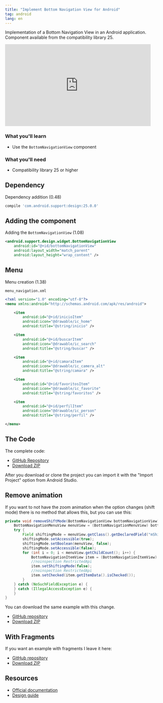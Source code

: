 ```yaml
---
title: "Implement Bottom Navigation View for Android"
tag: android
lang: en
---
```

Implementation of a Bottom Navigation View in an Android application. Component available from the compatibility library 25.

<iframe width="480" height="270" src="https://www.youtube.com/embed/aTPwcWQIckw" frameborder="0" allow="accelerometer; autoplay; encrypted-media; gyroscope; picture-in-picture" allowfullscreen></iframe>

### What you'll learn

* Use the `BottomNavigationView` component

### What you'll need

* Compatibility library 25 or higher

## Dependency
Dependency addition (0.48)

```groovy
compile 'com.android.support:design:25.0.0'
```

## Adding  the component

Adding the `BottomNavigationView` (1.08)

```xml
<android.support.design.widget.BottomNavigationView  
    android:id="@+id/bottomNavigationView"
    android:layout_width="match_parent"
    android:layout_height="wrap_content" />
```

## Menu

Menu creation (1.38)

`menu_navigation.xml`

```xml
<?xml version="1.0" encoding="utf-8"?>  
<menu xmlns:android="http://schemas.android.com/apk/res/android">

    <item
        android:id="@+id/inicioItem"
        android:icon="@drawable/ic_home"
        android:title="@string/inicio" />

    <item
        android:id="@+id/buscarItem"
        android:icon="@drawable/ic_search"
        android:title="@string/buscar" />

    <item
        android:id="@+id/camaraItem"
        android:icon="@drawable/ic_camera_alt"
        android:title="@string/camara" />

    <item
        android:id="@+id/favoritosItem"
        android:icon="@drawable/ic_favorite"
        android:title="@string/favoritos" />

    <item
        android:id="@+id/perfilItem"
        android:icon="@drawable/ic_person"
        android:title="@string/perfil" />

</menu>
```

## The Code
The complete code:

* [GitHub Repository](https://github.com/alvareztech/BottomNavigationViewSample)
* [Download ZIP](https://github.com/alvareztech/BottomNavigationViewSample/archive/master.zip)

After you download or clone the project you can import it with the "Import Project" option from Android Studio.

## Remove animation

If you want to not have the zoom animation when the option changes (shift mode) there is no method that allows this, but you can use this:

```java
private void removeShiftMode(BottomNavigationView bottomNavigationView) {
    BottomNavigationMenuView menuView = (BottomNavigationMenuView) bottomNavigationView.getChildAt(0);
    try {
        Field shiftingMode = menuView.getClass().getDeclaredField("mShiftingMode");
        shiftingMode.setAccessible(true);
        shiftingMode.setBoolean(menuView, false);
        shiftingMode.setAccessible(false);
        for (int i = 0; i < menuView.getChildCount(); i++) {
            BottomNavigationItemView item = (BottomNavigationItemView) menuView.getChildAt(i);
            //noinspection RestrictedApi
            item.setShiftingMode(false);
            //noinspection RestrictedApi
            item.setChecked(item.getItemData().isChecked());
        }
    } catch (NoSuchFieldException e) {
    } catch (IllegalAccessException e) {
    }
}
```

You can download the same example with this change.

* [GitHub repository](https://github.com/alvareztech/BottomNavigationViewSample/tree/remove-shift)
* [Download ZIP](https://github.com/alvareztech/BottomNavigationViewSample/archive/remove-shift.zip)

## With Fragments

If you want an example with fragments I leave it here:

* [GitHub repository](https://github.com/alvareztech/BottomNavigationViewSample/tree/fragments)
* [Download ZIP](https://github.com/alvareztech/BottomNavigationViewSample/archive/fragments.zip)

## Resources

* [Official documentation](https://developer.android.com/reference/android/support/design/widget/BottomNavigationView.html)
* [Design guide](https://material.io/design/components/bottom-navigation.html)
